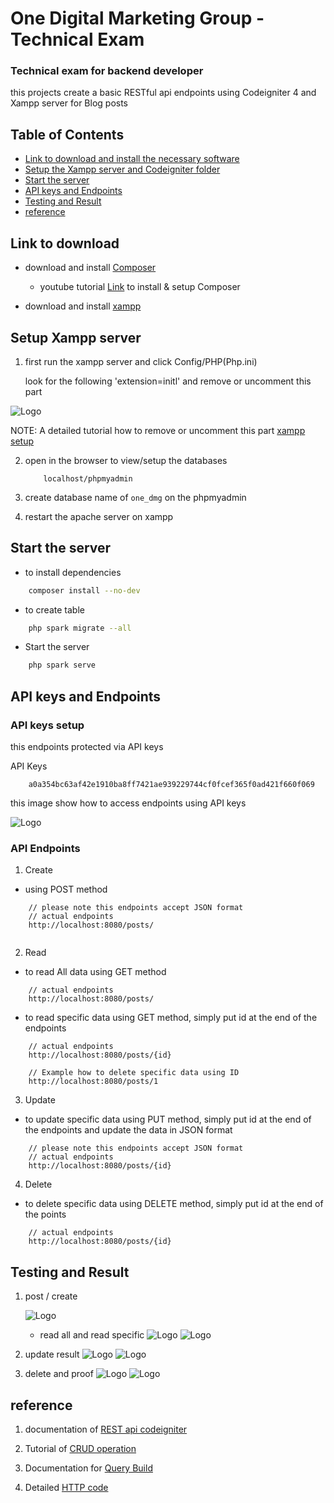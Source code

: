 
# One Digital Marketing Group - Technical Exam 

### Technical exam for backend developer

this projects create a basic RESTful api endpoints using Codeigniter 4 and Xampp server for Blog posts


## Table of Contents
* [Link to download and install the necessary software](#link-to-download)
* [Setup the Xampp server and Codeigniter folder](#setup-xampp-server)
* [Start the server](#start-the-server)
* [API keys and Endpoints](#api-keys-and-endpoints)
* [Testing and Result](#testing-and-result)
* [reference](#reference)



## Link to download

* download and install [Composer](https://getcomposer.org/)
  + youtube tutorial [Link](https://youtu.be/0VczFSu78uI?si=A251YxHVafHVwFZE) to install & setup Composer

* download and install [xampp](https://www.apachefriends.org/download.html)

## Setup Xampp server

1. first run the xampp server and click Config/PHP(Php.ini)

    look for the following 'extension=initl' and remove or uncomment this part

![Logo](https://github.com/Fsociety-Mrn/one-dmg-exam/blob/main/resources/setup%20intl.png)

NOTE: A detailed tutorial how to remove or uncomment this part [xampp setup](https://stackoverflow.com/questions/60250533/codeigniter-4-problem-installing-with-composer)

2. open in the browser to view/setup the databases

    ``` browser
        localhost/phpmyadmin
    ```

2. create database name of `one_dmg` on the phpmyadmin

3. restart the apache server on xampp

## Start the server

* to install dependencies 
```bash
    composer install --no-dev
```

* to create table 
```bash
    php spark migrate --all
```

* Start the server

```bash
    php spark serve
```

## API keys and Endpoints

### API keys setup
this endpoints protected via API keys

API Keys
```API keys
    a0a354bc63af42e1910ba8ff7421ae939229744cf0fcef365f0ad421f660f069
```

this image show how to access endpoints using API keys

![Logo](https://github.com/Fsociety-Mrn/one-dmg-exam/blob/main/resources/deleteed%209.png)

### API Endpoints

1. Create
+ using POST method
``` API endpoints
    // please note this endpoints accept JSON format
    // actual endpoints
    http://localhost:8080/posts/
  
```
2. Read

+ to read All data using GET method
``` API endpoints
    // actual endpoints
    http://localhost:8080/posts/
```

+ to read specific data using GET method, simply put id at the end of the endpoints
``` API endpoints
    // actual endpoints
    http://localhost:8080/posts/{id}

    // Example how to delete specific data using ID
    http://localhost:8080/posts/1
```
3. Update
+ to update specific data using PUT method, simply put id at the end of the endpoints and update the data in JSON format

``` API endpoints
    // please note this endpoints accept JSON format
    // actual endpoints
    http://localhost:8080/posts/{id}
```
4. Delete
+ to delete specific data using DELETE method, simply put id at the end of the points

``` API endpoints
    // actual endpoints
    http://localhost:8080/posts/{id}
```



## Testing and Result

1. post / create

    ![Logo](https://github.com/Fsociety-Mrn/one-dmg-exam/blob/main/resources/create.png)

    + read all and read specific
![Logo](https://github.com/Fsociety-Mrn/one-dmg-exam/blob/main/resources/readall.png)
![Logo](https://github.com/Fsociety-Mrn/one-dmg-exam/blob/main/resources/read%209.png)

2. update result
    ![Logo](https://github.com/Fsociety-Mrn/one-dmg-exam/blob/main/resources/update.png)
    ![Logo](https://github.com/Fsociety-Mrn/one-dmg-exam/blob/main/resources/update%20proof.png)

3. delete and proof
    ![Logo](https://github.com/Fsociety-Mrn/one-dmg-exam/blob/main/resources/delete%209.png)
    ![Logo](https://github.com/Fsociety-Mrn/one-dmg-exam/blob/main/resources/deleteed%209.png)




## reference

1. documentation of [REST api codeigniter](https://codeigniter4.github.io/userguide/incoming/restful.html)

4. Tutorial of [CRUD operation](https://medium.com/@choirulihwan/how-to-create-crud-operation-with-codeigniter-4-and-react-js-fb54d28c923c)

2. Documentation for [Query Build](https://codeigniter.com/user_guide/database/query_builder.html)

3. Detailed [HTTP code](https://developer.mozilla.org/en-US/docs/Web/HTTP/Status#successful_responses)